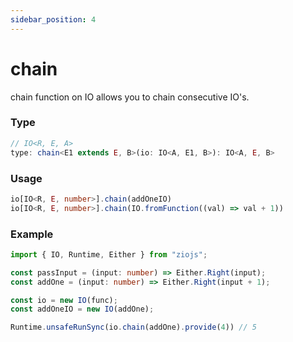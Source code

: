```yaml
---
sidebar_position: 4
---
```


# chain

chain function on IO allows you to chain consecutive IO's.

### Type

```typescript
// IO<R, E, A>
type: chain<E1 extends E, B>(io: IO<A, E1, B>): IO<A, E, B>
```

### Usage

```typescript
io[IO<R, E, number>].chain(addOneIO)
io[IO<R, E, number>].chain(IO.fromFunction((val) => val + 1))
```

### Example

```typescript
import { IO, Runtime, Either } from "ziojs";

const passInput = (input: number) => Either.Right(input);
const addOne = (input: number) => Either.Right(input + 1);

const io = new IO(func);
const addOneIO = new IO(addOne);

Runtime.unsafeRunSync(io.chain(addOne).provide(4)) // 5
```